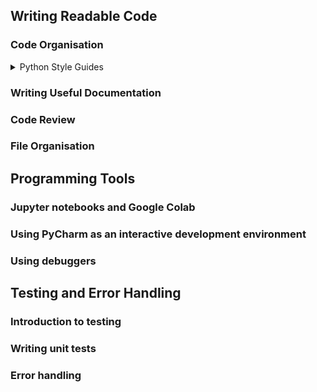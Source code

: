 
## Writing Readable Code

### Code Organisation

<details>
<summary> Python Style Guides</summary>

[Part 1 - Introduction](lessons/writing_readable_code/wrc_python_style_guides_1_intro.md)

[Part 2 - Pep8 Specifics](lessons/writing_readable_code/wrc_python_style_guides_2_pep8_specifics.md)

[Part 3 - Pep8 Exercise](lessons/writing_readable_code/wrc_python_style_guides_3_pep8_exercise.md)

[Part 4 - Automatic Style Checking](lessons/writing_readable_code/wrc_python_style_guides_4_automatic_checking.md)

[Part 5 - Further Reading](lessons/writing_readable_code/wrc_python_style_guides_5_further_reading.md)
</details>

### Writing Useful Documentation

### Code Review

### File Organisation

## Programming Tools

### Jupyter notebooks and Google Colab

### Using PyCharm as an interactive development environment

### Using debuggers

## Testing and Error Handling

###  Introduction to testing

### Writing unit tests

### Error handling